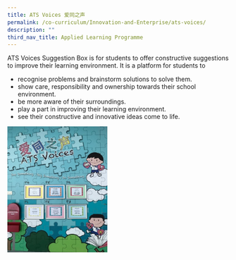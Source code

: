 ```yaml
---
title: ATS Voices 爱同之声
permalink: /co-curriculum/Innovation-and-Enterprise/ats-voices/
description: ""
third_nav_title: Applied Learning Programme
---
```


ATS Voices Suggestion Box is for students to offer constructive suggestions to improve their learning environment. It is a platform for students to

* recognise problems and brainstorm solutions to solve them.
* show care, responsibility and ownership towards their school environment.
* be more aware of their surroundings.
* play a part in improving their learning environment.
* see their constructive and innovative ideas come to life.

<img src="/images/atSVOICES.jpeg" 
     style="width:45%">